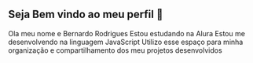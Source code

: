 ## Seja Bem vindo ao meu perfil 👋
Ola meu nome e Bernardo Rodrigues 
Estou estudando na Alura
Estou me desenvolvendo na linguagem JavaScript
Utilizo esse espaço para minha organização e compartilhamento dos meu projetos desenvolvidos
